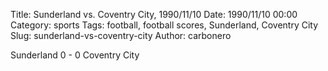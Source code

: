 Title: Sunderland vs. Coventry City, 1990/11/10
Date: 1990/11/10 00:00
Category: sports
Tags: football, football scores, Sunderland, Coventry City
Slug: sunderland-vs-coventry-city
Author: carbonero


Sunderland 0 - 0 Coventry City
